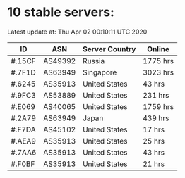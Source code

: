 # 10 stable servers:

Latest update at: Thu Apr 02 00:10:11 UTC 2020

| ID | ASN | Server Country | Online |
| -- | --- | -------------- | ------ |
| #.15CF | AS49392 | Russia | 1775 hrs |
| #.7F1D | AS63949 | Singapore | 3023 hrs |
| #.6245 | AS35913 | United States | 43 hrs |
| #.9FC3 | AS53889 | United States | 231 hrs |
| #.E069 | AS40065 | United States | 1759 hrs |
| #.2A79 | AS63949 | Japan | 439 hrs |
| #.F7DA | AS45102 | United States | 17 hrs |
| #.AEA9 | AS35913 | United States | 25 hrs |
| #.7AA6 | AS35913 | United States | 43 hrs |
| #.F0BF | AS35913 | United States | 21 hrs |

